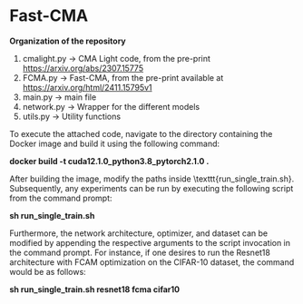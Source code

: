 # Fast-CMA

__Organization of the repository__


1) cmalight.py -> CMA Light code, from the pre-print https://arxiv.org/abs/2307.15775
2) FCMA.py -> Fast-CMA, from the pre-print available at https://arxiv.org/html/2411.15795v1
3) main.py -> main file
4) network.py -> Wrapper for the different models
5) utils.py -> Utility functions

To execute the attached code, navigate to the directory containing the Docker image and build it using the following command:


__docker build -t cuda12.1.0_python3.8_pytorch2.1.0 .__


After building the image, modify the paths inside \texttt{run\_single\_train.sh}. 
Subsequently, any experiments can be run by executing the following script from the command prompt:

__sh run_single_train.sh__


Furthermore, the network architecture, optimizer, and dataset can be modified by appending the respective arguments to the script invocation in the command prompt. For instance, if one desires to run the Resnet18 architecture with FCAM optimization on the CIFAR-10 dataset, the command would be as follows:

__sh run_single_train.sh resnet18 fcma cifar10__
